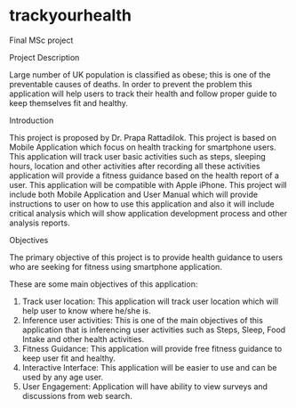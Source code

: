 # trackyourhealth
Final MSc project


Project Description

Large number of UK population is classified as obese; this is one of the preventable causes of deaths. In order to prevent the problem this application will help users to track their health and follow proper guide to keep themselves fit and healthy.

Introduction

This project is proposed by Dr. Prapa Rattadilok. This project is based on Mobile Application which focus on health tracking for smartphone users. This application will track user basic activities such as steps, sleeping hours, location and other activities after recording all these activities application will provide a fitness guidance based on the health report of a user. This application will be compatible with Apple iPhone. This project will include both Mobile Application and User Manual which will provide instructions to user on how to use this application and also it will include critical analysis which will show application development process and other analysis reports.


Objectives

The primary objective of this project is to provide health guidance to users who are seeking for fitness using smartphone application.

These are some main objectives of this application:
1.	Track user location: This application will track user location which will help user to know where he/she is.
2.	Inference user activities: This is one of the main objectives of this application that is inferencing user activities such as Steps, Sleep, Food Intake and other health activities.
3.	Fitness Guidance: This application will provide free fitness guidance to keep user fit and healthy.
4.	Interactive Interface: This application will be easier to use and can be used by any age user.
5.	User Engagement: Application will have ability to view surveys and discussions from web search.
